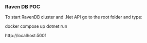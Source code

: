 ### Raven DB POC

To start RavenDB cluster and .Net API go to the root folder and type:

docker compose up
dotnet run

http://localhost:5001